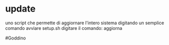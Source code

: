 # update
uno script che permette di aggiornare l'intero sistema digitando un semplice comando
avviare setup.sh
digitare il comando:
aggiorna

#Goddino

